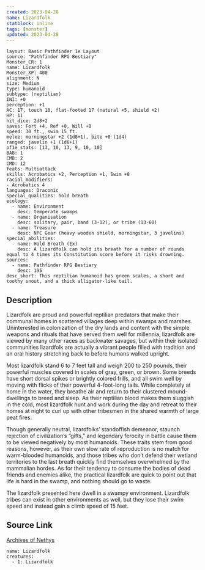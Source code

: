 ```yaml
---
created: 2023-04-28
name: Lizardfolk
statblock: inline
tags: [monster]
updated: 2023-04-28
---
```

```statblock
layout: Basic Pathfinder 1e Layout
source: "Pathfinder RPG Bestiary"
Monster_CR: 1
name: Lizardfolk
Monster_XP: 400
alignment: N
size: Medium
type: humanoid
subtype: (reptilian)
INI: +0
perception: +1
AC: 17, touch 10, flat-footed 17 (natural +5, shield +2)
HP: 11
hit_dice: 2d8+2
saves: Fort +4, Ref +0, Will +0
speed: 30 ft., swim 15 ft.
melee: morningstar +2 (1d8+1), bite +0 (1d4)
ranged: javelin +1 (1d6+1)
pf1e_stats: [13, 10, 13, 9, 10, 10]
BAB: 1
CMB: 2
CMD: 12
feats: Multiattack
skills: Acrobatics +2, Perception +1, Swim +8
racial_modifiers:
- Acrobatics 4
languages: Draconic
special_qualities: hold breath
ecology:
  - name: Environment
    desc: temperate swamps
  - name: Organisation
    desc: solitary, pair, band (3-12), or tribe (13-60)
  - name: Treasure
    desc: NPC Gear (heavy wooden shield, morningstar, 3 javelins)
special_abilities:
  - name: Hold Breath (Ex)
    desc: A lizardfolk can hold its breath for a number of rounds equal to 4 times its Constitution score before it risks drowning.
sources:
  - name: Pathfinder RPG Bestiary
    desc: 195
desc_short: This reptilian humanoid has green scales, a short and toothy snout, and a thick alligator-like tail.
```
## Description
Lizardfolk are proud and powerful reptilian predators that make their communal homes in scattered villages deep within swamps and marshes. Uninterested in colonization of the dry lands and content with the simple weapons and rituals that have served them well for millennia, lizardfolk are viewed by many other races as backwater savages, but within their isolated communities lizardfolk are actually a vibrant people filled with tradition and an oral history stretching back to before humans walked upright.

Most lizardfolk stand 6 to 7 feet tall and weigh 200 to 250 pounds, their powerful muscles covered in scales of gray, green, or brown. Some breeds have short dorsal spikes or brightly colored frills, and all swim well by moving with flicks of their powerful 4-foot-long tails. While completely at home in the water, they breathe air and return to their clustered mound-dwellings to breed and sleep. As their reptilian blood makes them sluggish in the cold, most lizardfolk hunt and work during the day and retreat to their homes at night to curl up with other tribesmen in the shared warmth of large peat fires.

Though generally neutral, lizardfolks’ standoffish demeanor, staunch rejection of civilization’s “gifts,” and legendary ferocity in battle cause them to be viewed negatively by most humanoids. These traits stem from good reasons, however, as their own slow rate of reproduction is no match for warm-blooded humanoids, and those tribes who don’t defend their wetland territories to the last breath quickly find themselves overwhelmed by the mammalian hordes. As for their tendency to consume the bodies of dead friends and enemies alike, the practical lizardfolk are quick to point out that life is hard in the swamp, and nothing should go to waste.

The lizardfolk presented here dwell in a swampy environment. Lizardfolk tribes can exist in other environments as well, but they lose their swim speed and instead gain a climb speed of 15 feet.
## Source Link
[Archives of Nethys](https://aonprd.com/MonsterDisplay.aspx?ItemName=Lizardfolk)
```encounter-table
name: Lizardfolk
creatures:
  - 1: Lizardfolk
```
